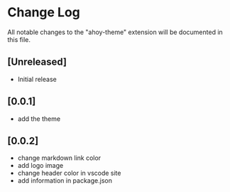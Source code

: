 # Change Log
All notable changes to the "ahoy-theme" extension will be documented in this file.


## [Unreleased]
- Initial release

## [0.0.1]
- add the theme

## [0.0.2]
- change markdown link color
- add logo image
- change header color in vscode site
- add information in package.json
